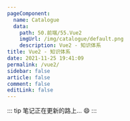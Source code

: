 ```yaml
---
pageComponent: 
  name: Catalogue
  data: 
    path: 50.前端/55.Vue2
    imgUrl: /img/catalogue/default.png
    description: Vue2 - 知识体系
title: Vue2 - 知识体系
date: 2021-11-25 19:41:09
permalink: /vue2/
sidebar: false
article: false
comment: false
editLink: false
---
```


::: tip
笔记正在更新的路上... :smile:
:::